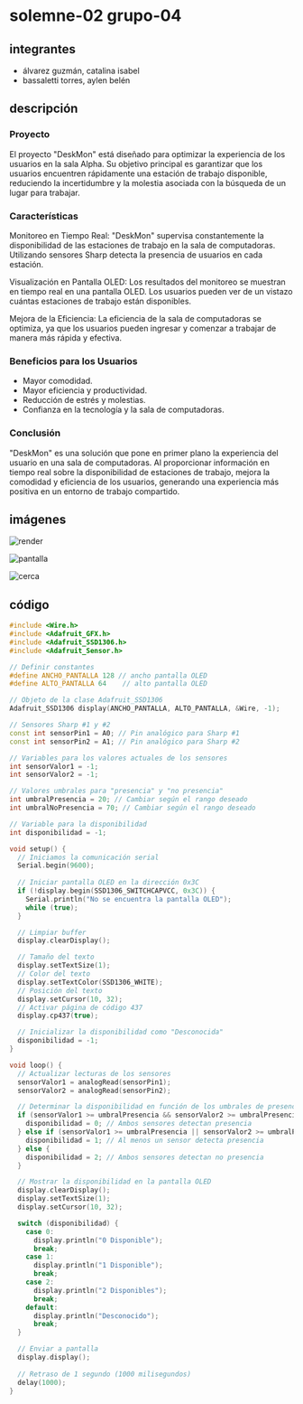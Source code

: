 # solemne-02 grupo-04

## integrantes

* álvarez guzmán, catalina isabel
* bassaletti torres, aylen belén

## descripción

### Proyecto

El proyecto "DeskMon" está diseñado para optimizar la experiencia de los usuarios en la sala Alpha. Su objetivo principal es garantizar que los usuarios encuentren rápidamente una estación de trabajo disponible, reduciendo la incertidumbre y la molestia asociada con la búsqueda de un lugar para trabajar.

### Características

Monitoreo en Tiempo Real: "DeskMon" supervisa constantemente la disponibilidad de las estaciones de trabajo en la sala de computadoras. Utilizando sensores Sharp detecta la presencia de usuarios en cada estación.

Visualización en Pantalla OLED: Los resultados del monitoreo se muestran en tiempo real en una pantalla OLED. Los usuarios pueden ver de un vistazo cuántas estaciones de trabajo están disponibles.

Mejora de la Eficiencia: La eficiencia de la sala de computadoras se optimiza, ya que los usuarios pueden ingresar y comenzar a trabajar de manera más rápida y efectiva.

### Beneficios para los Usuarios

* Mayor comodidad.
* Mayor eficiencia y productividad.
* Reducción de estrés y molestias.
* Confianza en la tecnología y la sala de computadoras.

### Conclusión

"DeskMon" es una solución que pone en primer plano la experiencia del usuario en una sala de computadoras. Al proporcionar información en tiempo real sobre la disponibilidad de estaciones de trabajo, mejora la comodidad y eficiencia de los usuarios, generando una experiencia más positiva en un entorno de trabajo compartido.

## imágenes

![render](./imagenes/render.jpg)

![pantalla](./imagenes/pantalla.jpg)

![cerca](./imagenes/cerca.jpg)

## código

```cpp
#include <Wire.h>
#include <Adafruit_GFX.h>
#include <Adafruit_SSD1306.h>
#include <Adafruit_Sensor.h>

// Definir constantes
#define ANCHO_PANTALLA 128 // ancho pantalla OLED
#define ALTO_PANTALLA 64    // alto pantalla OLED

// Objeto de la clase Adafruit_SSD1306
Adafruit_SSD1306 display(ANCHO_PANTALLA, ALTO_PANTALLA, &Wire, -1);

// Sensores Sharp #1 y #2
const int sensorPin1 = A0; // Pin analógico para Sharp #1
const int sensorPin2 = A1; // Pin analógico para Sharp #2

// Variables para los valores actuales de los sensores
int sensorValor1 = -1;
int sensorValor2 = -1;

// Valores umbrales para "presencia" y "no presencia"
int umbralPresencia = 20; // Cambiar según el rango deseado
int umbralNoPresencia = 70; // Cambiar según el rango deseado

// Variable para la disponibilidad
int disponibilidad = -1;

void setup() {
  // Iniciamos la comunicación serial
  Serial.begin(9600);
  
  // Iniciar pantalla OLED en la dirección 0x3C
  if (!display.begin(SSD1306_SWITCHCAPVCC, 0x3C)) {
    Serial.println("No se encuentra la pantalla OLED");
    while (true);
  }

  // Limpiar buffer
  display.clearDisplay();

  // Tamaño del texto
  display.setTextSize(1);
  // Color del texto
  display.setTextColor(SSD1306_WHITE);
  // Posición del texto
  display.setCursor(10, 32);
  // Activar página de código 437
  display.cp437(true);

  // Inicializar la disponibilidad como "Desconocida"
  disponibilidad = -1;
}

void loop() {
  // Actualizar lecturas de los sensores
  sensorValor1 = analogRead(sensorPin1);
  sensorValor2 = analogRead(sensorPin2);

  // Determinar la disponibilidad en función de los umbrales de presencia y no presencia
  if (sensorValor1 >= umbralPresencia && sensorValor2 >= umbralPresencia) {
    disponibilidad = 0; // Ambos sensores detectan presencia
  } else if (sensorValor1 >= umbralPresencia || sensorValor2 >= umbralPresencia) {
    disponibilidad = 1; // Al menos un sensor detecta presencia
  } else {
    disponibilidad = 2; // Ambos sensores detectan no presencia
  }

  // Mostrar la disponibilidad en la pantalla OLED
  display.clearDisplay();
  display.setTextSize(1);
  display.setCursor(10, 32);

  switch (disponibilidad) {
    case 0:
      display.println("0 Disponible");
      break;
    case 1:
      display.println("1 Disponible");
      break;
    case 2:
      display.println("2 Disponibles");
      break;
    default:
      display.println("Desconocido");
      break;
  }

  // Enviar a pantalla
  display.display();
  
  // Retraso de 1 segundo (1000 milisegundos)
  delay(1000);
}
```